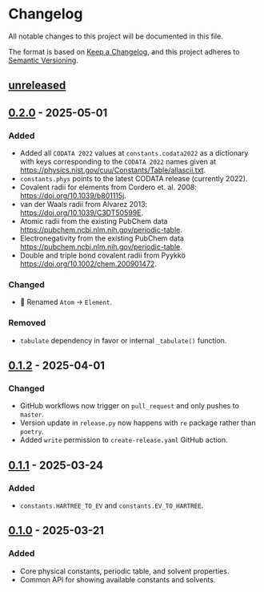 # Changelog

All notable changes to this project will be documented in this file.

The format is based on [Keep a Changelog](https://keepachangelog.com/en/1.0.0/), and this project adheres to [Semantic Versioning](https://semver.org/spec/v2.0.0.html).

## [unreleased]

## [0.2.0] - 2025-05-01

### Added

- Added all `CODATA 2022` values at `constants.codata2022` as a dictionary with keys corresponding to the `CODATA 2022` names given at https://physics.nist.gov/cuu/Constants/Table/allascii.txt.
- `constants.phys` points to the latest CODATA release (currently 2022).
- Covalent radii for elements from Cordero et. al. 2008: <https://doi.org/10.1039/b801115j>.
- van der Waals radii from Alvarez 2013: <https://doi.org/10.1039/C3DT50599E>.
- Atomic radii from the existing PubChem data <https://pubchem.ncbi.nlm.nih.gov/periodic-table>.
- Electronegativity from the existing PubChem data <https://pubchem.ncbi.nlm.nih.gov/periodic-table>.
- Double and triple bond covalent radii from Pyykkö <https://doi.org/10.1002/chem.200901472>.

### Changed

- 🚨 Renamed `Atom` -> `Element`.

### Removed

- `tabulate` dependency in favor or internal `_tabulate()` function.

## [0.1.2] - 2025-04-01

### Changed

- GitHub workflows now trigger on `pull_request` and only pushes to `master`.
- Version update in `release.py` now happens with `re` package rather than `poetry`.
- Added `write` permission to `create-release.yaml` GitHub action.

## [0.1.1] - 2025-03-24

### Added

- `constants.HARTREE_TO_EV` and `constants.EV_TO_HARTREE`.

## [0.1.0] - 2025-03-21

### Added

- Core physical constants, periodic table, and solvent properties.
- Common API for showing available constants and solvents.

[unreleased]: https://github.com/coltonbh/qcconst/compare/0.2.0...HEAD
[0.2.0]: https://github.com/coltonbh/qcconst/releases/tag/0.2.0
[0.1.2]: https://github.com/coltonbh/qcconst/releases/tag/0.1.2
[0.1.1]: https://github.com/coltonbh/qcconst/releases/tag/0.1.1
[0.1.0]: https://github.com/coltonbh/qcconst/releases/tag/0.1.0
